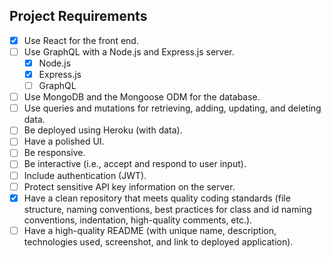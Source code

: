 ## Project Requirements
- [x] Use React for the front end.
- [ ] Use GraphQL with a Node.js and Express.js server.
	- [x] Node.js
	- [x] Express.js
	- [ ] GraphQL
- [ ] Use MongoDB and the Mongoose ODM for the database.
- [ ] Use queries and mutations for retrieving, adding, updating, and deleting data.
- [ ] Be deployed using Heroku (with data).
- [ ] Have a polished UI.
- [ ] Be responsive.
- [ ] Be interactive (i.e., accept and respond to user input).
- [ ] Include authentication (JWT).
- [ ] Protect sensitive API key information on the server.
- [x] Have a clean repository that meets quality coding standards (file structure, naming conventions, best practices for class and id naming conventions, indentation, high-quality comments, etc.).
- [ ] Have a high-quality README (with unique name, description, technologies used, screenshot, and link to deployed application).
